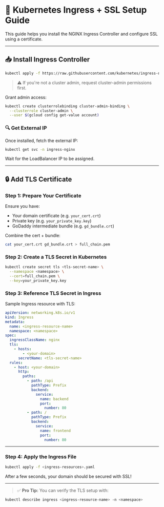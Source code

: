 # 🚪 Kubernetes Ingress + SSL Setup Guide

This guide helps you install the NGINX Ingress Controller and configure SSL using a certificate.

---

## 📥 Install Ingress Controller

```bash
kubectl apply -f https://raw.githubusercontent.com/kubernetes/ingress-nginx/main/deploy/static/provider/cloud/deploy.yaml
```

> ⚠️ If you're not a cluster admin, request cluster-admin permissions first.

Grant admin access:

```bash
kubectl create clusterrolebinding cluster-admin-binding \
  --clusterrole cluster-admin \
  --user $(gcloud config get-value account)
```

### 🔍 Get External IP

Once installed, fetch the external IP:

```bash
kubectl get svc -n ingress-nginx
```

Wait for the LoadBalancer IP to be assigned.

---

## 🔒 Add TLS Certificate

### Step 1: Prepare Your Certificate

Ensure you have:

- Your domain certificate (e.g. `your_cert.crt`)
- Private key (e.g. `your_private_key.key`)
- GoDaddy intermediate bundle (e.g. `gd_bundle.crt`)

Combine the cert + bundle:

```bash
cat your_cert.crt gd_bundle.crt > full_chain.pem
```
### Step 2: Create a TLS Secret in Kubernetes

```bash
kubectl create secret tls <tls-secret-name> \
  --namespace <namespace> \
  --cert=full_chain.pem \
  --key=your_private_key.key
```
### Step 3: Reference TLS Secret in Ingress

Sample Ingress resource with TLS:

```yaml
apiVersion: networking.k8s.io/v1
kind: Ingress
metadata:
  name: <ingress-resource-name>
  namespace: <namespace>
spec:
  ingressClassName: nginx
  tls:
    - hosts:
        - <your-domain>
      secretName: <tls-secret-name>
  rules:
    - host: <your-domain>
      http:
        paths:
          - path: /api
            pathType: Prefix
            backend:
              service:
                name: backend
                port:
                  number: 80
          - path: /
            pathType: Prefix
            backend:
              service:
                name: frontend
                port:
                  number: 80
```

---

### Step 4: Apply the Ingress File

```bash
kubectl apply -f <ingress-resources>.yaml
```

After a few seconds, your domain should be secured with SSL!

---

> ✅ **Pro Tip:** You can verify the TLS setup with:

```bash
kubectl describe ingress <ingress-resource-name> -n <namespace>
```
